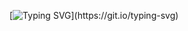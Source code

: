 [![Typing SVG](https://readme-typing-svg.herokuapp.com?color=07F720&lines=Code+Capsule.)](https://git.io/typing-svg)
